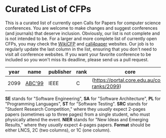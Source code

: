 # Curated List of CFPs

This is a curated list of currently open Calls for Papers for computer
science conferences. You are welcome to make changes and suggest conferences
(and journals) that deserve inclusion. Obviously, our list is not complete
and is not intended to be. For a larger and more complete list of
currently open CFPs,
you may check the [WikiCFP](http://www.wikicfp.com/cfp/) and
[call4paper](https://www.call4paper.com/) websites.
Our job is to regularly update the last column in the list, ensuring that
you don't need to visit all conference websites. If you want your favorite
conference to be included so you won't miss its deadline,
please send us a pull request.
<!-- events -->
| year | name | publisher | rank | core | scope | short | full | format | cfp | country |
| --- | --- | --- | --- | --- | --- | --- | --- | --- | --- | --- |
| 2099 | [ABC'99](https://conf.researchr.org/series/abc) | IEEE | C | (https://portal.core.edu.au/conf-ranks/2099) | SE | 2 | 10 | 1C | 2099-12-31 | Antarctica |

<!-- events -->
**SE** stands for "Software Engineering",
**SA** for "Software Architecture",
**PL** for "Programming Languages",
**ST** for "Software Testing".
**SRC** stands for "Student Research Competition," where they _usually_ expect
2-pages papers (sometimes up to three pages)
from a single student, who must physically attend the event.
**NIER** stands for "New Ideas and Emerging Results," where
they _usually_ expect 4-pages papers.
**Format** should be either LNCS, 2C (two columns), or 1C (one column).
